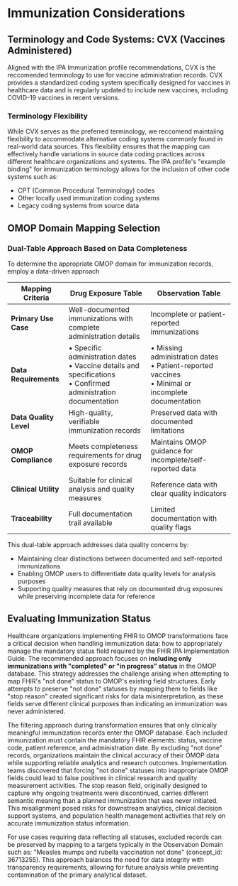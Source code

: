 # Immunization Considerations
## Terminology and Code Systems: CVX (Vaccines Administered)
Aligned with the IPA Immunization profile recommendations, CVX is the reccomended terminology to use for vaccine administration records.  CVX provides a standardized coding system specifically designed for vaccines in healthcare data and is regularly updated to include new vaccines, including COVID-19 vaccines in recent versions.

### Terminology Flexibility
While CVX serves as the preferred terminology, we reccomend maintaiing flexibility to accommodate alternative coding systems commonly found in real-world data sources. This flexibility ensures that the mapping can effectively handle variations in source data coding practices across different healthcare organizations and systems. The IPA profile's "example binding" for immunization terminology allows for the inclusion of other code systems such as:
- CPT (Common Procedural Terminology) codes
- Other locally used immunization coding systems
- Legacy coding systems from source data

## OMOP Domain Mapping Selection
### Dual-Table Approach Based on Data Completeness
To determine the appropriate OMOP domain for immunization records, employ a data-driven approach 

| **Mapping Criteria** | **Drug Exposure Table** | **Observation Table** |
|---------------------|-------------------------|----------------------|
| **Primary Use Case** | Well-documented immunizations with complete administration details | Incomplete or patient-reported immunizations |
| **Data Requirements** | • Specific administration dates<br>• Vaccine details and specifications<br>• Confirmed administration documentation | • Missing administration dates<br>• Patient-reported vaccines<br>• Minimal or incomplete documentation |
| **Data Quality Level** | High-quality, verifiable immunization records | Preserved data with documented limitations |
| **OMOP Compliance** | Meets completeness requirements for drug exposure records | Maintains OMOP guidance for incomplete/self-reported data |
| **Clinical Utility** | Suitable for clinical analysis and quality measures | Reference data with clear quality indicators |
| **Traceability** | Full documentation trail available | Limited documentation with quality flags |

This dual-table approach addresses data quality concerns by:
- Maintaining clear distinctions between documented and self-reported immunizations
- Enabling OMOP users to differentiate data quality levels for analysis purposes
- Supporting quality measures that rely on documented drug exposures while preserving incomplete data for reference

## Evaluating Immunization Status
Healthcare organizations implementing FHIR to OMOP transformations face a critical decision when handling immunization data: how to appropriately manage the mandatory status field required by the FHIR IPA Implementation Guide. The recommended approach focuses on **including only immunizations with "completed" or "in progress" status** in the OMOP database. This strategy addresses the challenge arising when attempting to map FHIR's "not done" status to OMOP's existing field structures. Early attempts to preserve "not done" statuses by mapping them to fields like "stop reason" created significant risks for data misinterpretation, as these fields serve different clinical purposes than indicating an immunization was never administered.

The filtering approach during transformation ensures that only clinically meaningful immunization records enter the OMOP database. Each included immunization must contain the mandatory FHIR elements: status, vaccine code, patient reference, and administration date. By excluding "not done" records, organizations maintain the clinical accuracy of their OMOP data while supporting reliable analytics and research outcomes.
Implementation teams discovered that forcing "not done" statuses into inappropriate OMOP fields could lead to false positives in clinical research and quality measurement activities. The stop reason field, originally designed to capture why ongoing treatments were discontinued, carries different semantic meaning than a planned immunization that was never initiated. This misalignment posed risks for downstream analytics, clinical decision support systems, and population health management activities that rely on accurate immunization status information.

For use cases requiring data reflecting all statuses, excluded records can be preserved by mapping to a targets typically in the Observation Domain such as: "Measles mumps and rubella vaccination not done" (concept_id: 36713255). This approach balances the need for data integrity with transparency requirements, allowing for future analysis while preventing contamination of the primary analytical dataset.
